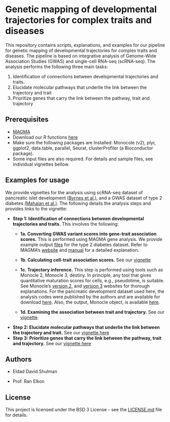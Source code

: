 Genetic mapping of developmental trajectories for complex traits and
diseases
================

This repository contains scripts, explanations, and examples for our
pipeline for genetic mapping of developmental trajectories for complex
traits and diseases. The pipeline is based on integrative analysis of
Genome-Wide Association Studies (GWAS) and single-cell RNA-seq
(scRNA-seq). The analysis performs the following three main tasks:

1.  Identification of connections between developmental trajectories and
    traits.
2.  Elucidate molecular pathways that underlie the link between the
    trajectory and trait
3.  Prioritize genes that carry the link between the pathway, trait and
    trajectory

## Prerequisites

  - [MAGMA](https://ctg.cncr.nl/software/magma)
  - Download our R functions
    [here](https://github.com/ElkonLab/scGWAS/blob/master/R/functions_scGWAS.R)
  - Make sure the following packages are Installed: Monocole (v2), plyr,
    ggplot2, data.table, parallel, Seurat, clusterProfiler (a
    Bioconductor package).
  - Some input files are also required. For details and sample files,
    see individual vignettes bellow.

## Examples for usage

We provide vignettes for the analysis using scRNA-seq dataset of
pancreatic islet development [(Byrnes et
al.)](https://doi.org/10.1038/s41467-018-06176-3), and a GWAS dataset of
type 2 diabetes [(Mahajan et
al.)](https://dx.doi.org/10.1038%2Fs41588-018-0084-1). The following
details the analysis steps and provides links to the vignette:

  - **Step 1: Identification of connections between developmental
    trajectories and traits.** This involves the following:
      - **1a. Converting GWAS variant scores into gene-trait association
        scores.** This is performed using MAGMA gene analysis. We
        provide example output
        [files](https://github.com/ElkonLab/scGWAS/tree/master/data/magma_outputs)
        for the type 2 diabetes dataset. Refer to MAGMA’s
        [website](https://ctg.cncr.nl/software/magma) and
        [manual](https://ctg.cncr.nl/software/MAGMA/doc/manual_v1.07.pdf)
        for a detailed explanation.
    
      - **1b. Calculating cell-trait association scores.** See our
        [vignette](https://github.com/ElkonLab/scGWAS/blob/master/vignettes/1b.md)
    
      - **1c. Trajectory inference.** This step is performed using tools
        such as Monocle 2, Monocle 3, destiny. In principle, any tool
        that gives quantitative maturation scores for cells, e.g.,
        pseudotime, is suitable. See Monocle’s
        [version 2](http://cole-trapnell-lab.github.io/monocle-release/docs/),
        and [version 3](https://cole-trapnell-lab.github.io/monocle3/)
        websites for thorough explanations. For the pancreatic
        development dataset used here, the analysis codes were published
        by the authors and are available for download
        [here](https://figshare.com/articles/software/Scripts_for_Analysis/6783569?backTo=/collections/Lineage_dynamics_of_murine_pancreatic_development_at_single-cell_resolution/4158458).
        Also, the output, Monocle object, is available
        [here](https://figshare.com/articles/dataset/Monocle_Objects_-_V2_Dataset/6783554?backTo=/collections/Lineage_dynamics_of_murine_pancreatic_development_at_single-cell_resolution/4158458).
    
      - **1d. Examining the association between trait and trajectory.**
        See our
        [vignette](https://github.com/ElkonLab/scGWAS/blob/master/vignettes/first_step.md).
  - **Step 2: Elucidate molecular pathways that underlie the link
    between the trajectory and trait.** See our [vignette
    here](https://github.com/ElkonLab/scGWAS/blob/master/vignettes/first_step.md)
  - **Step 3: Prioritize genes that carry the link between the pathway,
    trait and trajectory.** See our [vignette
    here](https://github.com/ElkonLab/scGWAS/blob/master/vignettes/first_step.md)

## Authors

  - Eldad David Shulman

  - Prof. Ran Elkon

## License

This project is licensed under the BSD 3 License - see the
[LICENSE.md](https://github.com/ElkonLab/scGWAS/blob/master/LICENSE.md)
file for details.
